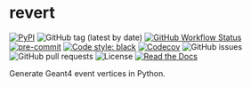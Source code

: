 # revert

[![PyPI](https://img.shields.io/pypi/v/revert?logo=pypi)](https://pypi.org/project/revert/)
![GitHub tag (latest by date)](https://img.shields.io/github/v/tag/legend-exp/revert?logo=git)
[![GitHub Workflow Status](https://img.shields.io/github/checks-status/legend-exp/revert/main?label=main%20branch&logo=github)](https://github.com/legend-exp/revert/actions)
[![pre-commit](https://img.shields.io/badge/pre--commit-enabled-brightgreen?logo=pre-commit&logoColor=white)](https://github.com/pre-commit/pre-commit)
[![Code style: black](https://img.shields.io/badge/code%20style-black-000000.svg)](https://github.com/psf/black)
[![Codecov](https://img.shields.io/codecov/c/github/legend-exp/revert?logo=codecov)](https://app.codecov.io/gh/legend-exp/revert)
![GitHub issues](https://img.shields.io/github/issues/legend-exp/revert?logo=github)
![GitHub pull requests](https://img.shields.io/github/issues-pr/legend-exp/revert?logo=github)
![License](https://img.shields.io/github/license/legend-exp/revert)
[![Read the Docs](https://img.shields.io/readthedocs/revert?logo=readthedocs)](https://revert.readthedocs.io)

Generate Geant4 event vertices in Python.
